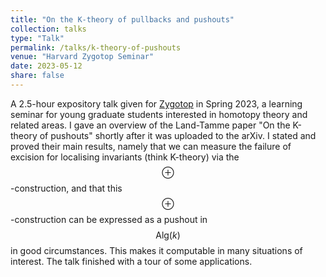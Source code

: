 ```yaml
---
title: "On the K-theory of pullbacks and pushouts"
collection: talks
type: "Talk"
permalink: /talks/k-theory-of-pushouts
venue: "Harvard Zygotop Seminar"
date: 2023-05-12
share: false
---
```


A 2.5-hour expository talk given for [Zygotop](https://nataliesstewart.github.io/zygotop/) in Spring 2023, a learning seminar for young graduate students interested in homotopy theory and related areas. I gave an overview of the Land-Tamme paper "On the K-theory of pushouts" shortly after it was uploaded to the arXiv. I stated and proved their main results, namely that we can measure the failure of excision for localising invariants (think K-theory) via the $$\oplus$$-construction, and that this $$\oplus$$-construction can be expressed as a pushout in $$\text{Alg}(k)$$ in good circumstances. This makes it computable in many situations of interest. The talk finished with a tour of some applications.